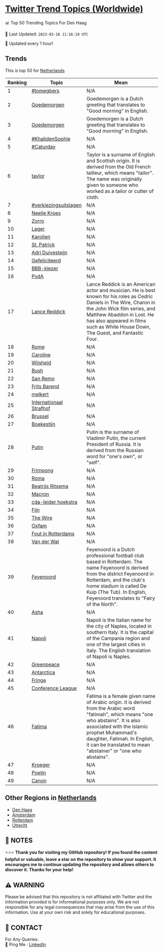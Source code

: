 [Twitter Trend Topics (Worldwide)](https://github.com/ErcinDedeoglu/Twitter-Trend-Topics)
==========


📊 Top 50 Trending Topics For Den Haag

📆 Last Updated: `2023-03-18 11:16:10 UTC`

🔧 Updated every 1 hour!


## Trends

This is top 50 for [Netherlands](</Netherlands>)

| Ranking | Topic | Mean |
| ------- | ------------ | ------------ |
| 1 | [#tomegbers](http://twitter.com/search?q=%23tomegbers) | N/A |
| 2 | [Goedemorgen](http://twitter.com/search?q=Goedemorgen) | Goedemorgen is a Dutch greeting that translates to "Good morning" in English. |
| 3 | [Goedemorgen](http://twitter.com/search?q=Goedemorgen) | Goedemorgen is a Dutch greeting that translates to "Good morning" in English. |
| 4 | [#KhalidenSophie](http://twitter.com/search?q=%23KhalidenSophie) | N/A |
| 5 | [#Caturday](http://twitter.com/search?q=%23Caturday) | N/A |
| 6 | [taylor](http://twitter.com/search?q=taylor) | Taylor is a surname of English and Scottish origin. It is derived from the Old French tailleur, which means "tailor". The name was originally given to someone who worked as a tailor or cutter of cloth. |
| 7 | [#verkiezingsuitslagen](http://twitter.com/search?q=%23verkiezingsuitslagen) | N/A |
| 8 | [Neelie Kroes](http://twitter.com/search?q=Neelie+Kroes) | N/A |
| 9 | [Zorro](http://twitter.com/search?q=Zorro) | N/A |
| 10 | [Lager](http://twitter.com/search?q=Lager) | N/A |
| 11 | [Karolien](http://twitter.com/search?q=Karolien) | N/A |
| 12 | [St. Patrick](http://twitter.com/search?q=St.+Patrick) | N/A |
| 13 | [Adri Duivesteijn](http://twitter.com/search?q=Adri+Duivesteijn) | N/A |
| 14 | [Gefeliciteerd](http://twitter.com/search?q=Gefeliciteerd) | N/A |
| 15 | [BBB-kiezer](http://twitter.com/search?q=BBB-kiezer) | N/A |
| 16 | [PvdA](http://twitter.com/search?q=PvdA) | N/A |
| 17 | [Lance Reddick](http://twitter.com/search?q=Lance+Reddick) | Lance Reddick is an American actor and musician. He is best known for his roles as Cedric Daniels in The Wire, Charon in the John Wick film series, and Matthew Abaddon in Lost. He has also appeared in films such as White House Down, The Guest, and Fantastic Four. |
| 18 | [Rome](http://twitter.com/search?q=Rome) | N/A |
| 19 | [Caroline](http://twitter.com/search?q=Caroline) | N/A |
| 20 | [Wijsheid](http://twitter.com/search?q=Wijsheid) | N/A |
| 21 | [Bush](http://twitter.com/search?q=Bush) | N/A |
| 22 | [San Remo](http://twitter.com/search?q=San+Remo) | N/A |
| 23 | [Frits Barend](http://twitter.com/search?q=Frits+Barend) | N/A |
| 24 | [melkert](http://twitter.com/search?q=melkert) | N/A |
| 25 | [Internationaal Strafhof](http://twitter.com/search?q=Internationaal+Strafhof) | N/A |
| 26 | [Brussel](http://twitter.com/search?q=Brussel) | N/A |
| 27 | [Boekestijn](http://twitter.com/search?q=Boekestijn) | N/A |
| 28 | [Putin](http://twitter.com/search?q=Putin) | Putin is the surname of Vladimir Putin, the current President of Russia. It is derived from the Russian word for "one's own", or "self". |
| 29 | [Frimpong](http://twitter.com/search?q=Frimpong) | N/A |
| 30 | [Roma](http://twitter.com/search?q=Roma) | N/A |
| 31 | [Beatrijs Ritsema](http://twitter.com/search?q=Beatrijs+Ritsema) | N/A |
| 32 | [Macron](http://twitter.com/search?q=Macron) | N/A |
| 33 | [cda-leider hoekstra](http://twitter.com/search?q=cda-leider+hoekstra) | N/A |
| 34 | [Fijn](http://twitter.com/search?q=Fijn) | N/A |
| 35 | [The Wire](http://twitter.com/search?q=The+Wire) | N/A |
| 36 | [Oxfam](http://twitter.com/search?q=Oxfam) | N/A |
| 37 | [Fout in Rotterdams](http://twitter.com/search?q=Fout+in+Rotterdams) | N/A |
| 38 | [Van der Wal](http://twitter.com/search?q=Van+der+Wal) | N/A |
| 39 | [Feyenoord](http://twitter.com/search?q=Feyenoord) | Feyenoord is a Dutch professional football club based in Rotterdam. The name Feyenoord is derived from the district Feyenoord in Rotterdam, and the club's home stadium is called De Kuip (The Tub). In English, Feyenoord translates to "Fairy of the North". |
| 40 | [Asha](http://twitter.com/search?q=Asha) | N/A |
| 41 | [Napoli](http://twitter.com/search?q=Napoli) | Napoli is the Italian name for the city of Naples, located in southern Italy. It is the capital of the Campania region and one of the largest cities in Italy. The English translation of Napoli is Naples. |
| 42 | [Greenpeace](http://twitter.com/search?q=Greenpeace) | N/A |
| 43 | [Antarctica](http://twitter.com/search?q=Antarctica) | N/A |
| 44 | [Fringe](http://twitter.com/search?q=Fringe) | N/A |
| 45 | [Conference League](http://twitter.com/search?q=Conference+League) | N/A |
| 46 | [Fatima](http://twitter.com/search?q=Fatima) | Fatima is a female given name of Arabic origin. It is derived from the Arabic word "fatimah", which means "one who abstains". It is also associated with the Islamic prophet Muhammad's daughter, Fatimah. In English, it can be translated to mean "abstainer" or "one who abstains". |
| 47 | [Kroeger](http://twitter.com/search?q=Kroeger) | N/A |
| 48 | [Poetin](http://twitter.com/search?q=Poetin) | N/A |
| 49 | [Canon](http://twitter.com/search?q=Canon) | N/A |



## Other Regions in [Netherlands](</Netherlands>)

* [Den Haag](</Netherlands/Den Haag.md>)
* [Amsterdam](</Netherlands/Amsterdam.md>)
* [Rotterdam](</Netherlands/Rotterdam.md>)
* [Utrecht](</Netherlands/Utrecht.md>)



## 📝 NOTES

⭐⭐⭐ **Thank you for visiting my GitHub repository! If you found the content helpful or valuable, leave a star on the repository to show your support. It encourages me to continue updating the repository and allows others to discover it. Thanks for your help!**


## ⚠️ WARNING

Please be advised that this repository is not affiliated with Twitter and the information provided is for informational purposes only. We are not responsible for any legal consequences that may arise from the use of this information. Use at your own risk and solely for educational purposes.


## 📨 CONTACT

 For Any Queries:  
            🏓 Ping Me : [LinkedIn](https://www.linkedin.com/in/ercindedeoglu/)
